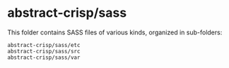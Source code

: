 # abstract-crisp/sass

This folder contains SASS files of various kinds, organized in sub-folders:

    abstract-crisp/sass/etc
    abstract-crisp/sass/src
    abstract-crisp/sass/var
